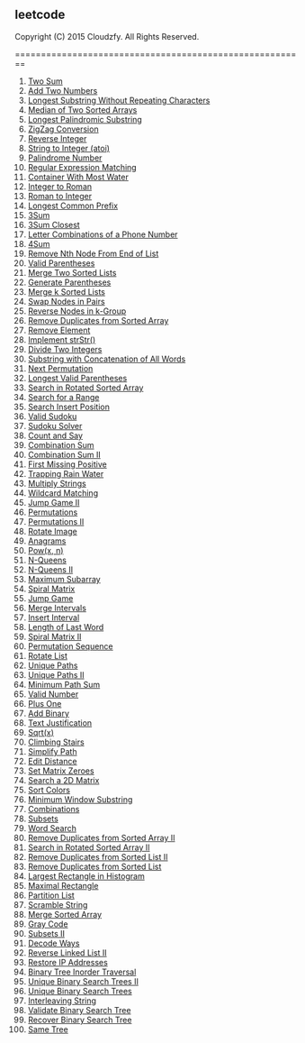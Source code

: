 ## leetcode

Copyright (C) 2015 Cloudzfy. All Rights Reserved.

========================================================

1. [Two Sum](https://github.com/cloudzfy/leetcode/tree/master/001.two_sum)
2. [Add Two Numbers](https://github.com/cloudzfy/leetcode/tree/master/002.add_two_numbers)
3. [Longest Substring Without Repeating Characters](https://github.com/cloudzfy/leetcode/tree/master/003.longest_substring_without_repeating_characters)
4. [Median of Two Sorted Arrays](https://github.com/cloudzfy/leetcode/tree/master/004.median_of_two_sorted_arrays)
5. [Longest Palindromic Substring](https://github.com/cloudzfy/leetcode/tree/master/005.longest_palindromic_substring)
6. [ZigZag Conversion](https://github.com/cloudzfy/leetcode/tree/master/006.zigzag_conversion)
7. [Reverse Integer](https://github.com/cloudzfy/leetcode/tree/master/007.reverse_integer )
8. [String to Integer (atoi)](https://github.com/cloudzfy/leetcode/tree/master/008.string_to_integer_atoi)
9. [Palindrome Number]()
10. [Regular Expression Matching]()
11. [Container With Most Water]()
12. [Integer to Roman]()
13. [Roman to Integer]()
14. [Longest Common Prefix]()
15. [3Sum]()
16. [3Sum Closest]()
17. [Letter Combinations of a Phone Number]()
18. [4Sum]()
19. [Remove Nth Node From End of List]()
20. [Valid Parentheses]()
21. [Merge Two Sorted Lists]()
22. [Generate Parentheses]()
23. [Merge k Sorted Lists]()
24. [Swap Nodes in Pairs]()
25. [Reverse Nodes in k-Group]()
26. [Remove Duplicates from Sorted Array]()
27. [Remove Element]()
28. [Implement strStr()]()
29. [Divide Two Integers]()
30. [Substring with Concatenation of All Words]()
31. [Next Permutation]()
32. [Longest Valid Parentheses]()
33. [Search in Rotated Sorted Array]()
34. [Search for a Range]()
35. [Search Insert Position]()
36. [Valid Sudoku]()
37. [Sudoku Solver]()
38. [Count and Say]()
39. [Combination Sum]()
40. [Combination Sum II]()
41. [First Missing Positive]()
42. [Trapping Rain Water]()
43. [Multiply Strings]()
44. [Wildcard Matching]()
45. [Jump Game II]()
46. [Permutations]()
47. [Permutations II]()
48. [Rotate Image]()
49. [Anagrams]()
50. [Pow(x, n)]()
51. [N-Queens]()
52. [N-Queens II]()
53. [Maximum Subarray]()
54. [Spiral Matrix]()
55. [Jump Game]()
56. [Merge Intervals]()
57. [Insert Interval]()
58. [Length of Last Word]()
59. [Spiral Matrix II]()
60. [Permutation Sequence]()
61. [Rotate List]()
62. [Unique Paths]()
63. [Unique Paths II]()
64. [Minimum Path Sum]()
65. [Valid Number]()
66. [Plus One]()
67. [Add Binary]()
68. [Text Justification]()
69. [Sqrt(x)]()
70. [Climbing Stairs]()
71. [Simplify Path]()
72. [Edit Distance]()
73. [Set Matrix Zeroes]()
74. [Search a 2D Matrix]()
75. [Sort Colors]()
76. [Minimum Window Substring]()
77. [Combinations]()
78. [Subsets]()
79. [Word Search]()
80. [Remove Duplicates from Sorted Array II]()
81. [Search in Rotated Sorted Array II]()
82. [Remove Duplicates from Sorted List II]()
83. [Remove Duplicates from Sorted List]()
84. [Largest Rectangle in Histogram]()
85. [Maximal Rectangle]()
86. [Partition List]()
87. [Scramble String]()
88. [Merge Sorted Array]()
89. [Gray Code]()
90. [Subsets II]()
91. [Decode Ways]()
92. [Reverse Linked List II]()
93. [Restore IP Addresses]()
94. [Binary Tree Inorder Traversal]()
95. [Unique Binary Search Trees II]()
96. [Unique Binary Search Trees]()
97. [Interleaving String]()
98. [Validate Binary Search Tree]()
99. [Recover Binary Search Tree]()
100. [Same Tree]()
